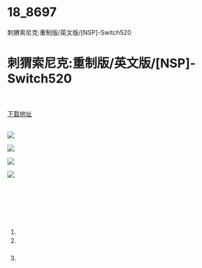 # 18_8697
刺猬索尼克:重制版/英文版/[NSP]-Switch520
# 刺猬索尼克:重制版/英文版/[NSP]-Switch520
 <br/></br>
[下载地址](https://www.switch520.cc/article/8697 "下载地址")
<br/></br>

<p><span style="color: #ffffff;"><strong><img src="https://www.switch520.cc/muke_img/upload_art_editor_20201230-1_11af9b0befbe6f930203d0ae02254760.jpg"></strong></span></p>
<p><span style="color: #ffffff;"><strong><img src="https://www.switch520.cc/muke_img/upload_art_editor_20201230-1_01064790835a171962cc61326ffc3bdd.jpg"></strong></span></p>
<p><span style="color: #ffffff;"><strong><img src="https://www.switch520.cc/muke_img/upload_art_editor_20201230-1_932bc924c2467a8b3b810b38d1d3b1ce.jpg"></strong></span></p>
<p><span style="color: #ffffff;"><strong><img src="https://www.switch520.cc/muke_img/upload_art_editor_20201230-1_42bc8d56f9399e914bc1e5e24571f5c9.jpg">&nbsp;</strong></span></p>
<p><span style="color: #ffffff;"><strong>&nbsp;</strong></span></p>
<p>&nbsp;</p>
<p><span style="color: #ffffff;"><strong><span class="post-u">如何安装：</span></strong></span></p>
<ol class="post-ul">
<li><span style="color: #ffffff;"><strong>将<span class="post-b">rvm_soniccd</span>&nbsp;文件夹复制&nbsp;到microSD根目录，</strong></span></li>
<li><span style="color: #ffffff;"><strong><span class="post-u">以</span>任何方便的方式安装&nbsp;<span class="post-u">SonicCD</span>&nbsp;&nbsp;NSP文件&nbsp;<span class="post-u">rvm_soniccd_053B92CB90650000</span>。</strong></span></li>
<li><span style="color: #ffffff;"><strong>开玩</strong></span></li>
</ol>
<p>&nbsp;</p>
